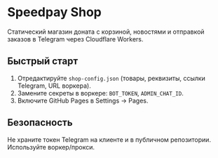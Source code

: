 # Speedpay Shop


Статический магазин доната с корзиной, новостями и отправкой заказов в Telegram через Cloudflare Workers.


## Быстрый старт
1. Отредактируйте `shop-config.json` (товары, реквизиты, ссылки Telegram, URL воркера).
2. Замените секреты в воркере: `BOT_TOKEN`, `ADMIN_CHAT_ID`.
3. Включите GitHub Pages в Settings → Pages.


## Безопасность
Не храните токен Telegram на клиенте и в публичном репозитории. Используйте воркер/прокси.